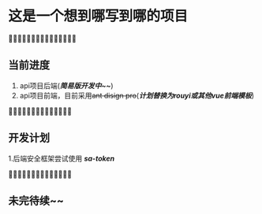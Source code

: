 # 这是一个想到哪写到哪的项目

💨💨💨💨💨💨💨💨💨💨💨💨💨💨💨
## 当前进度

1. api项目后端(_**简易版开发中~~**_)
2. api项目前端，目前采用~~ant disign pro~~(_**计划替换为rouyi或其他vue前端模板**_)

💨💨💨💨💨💨💨💨💨💨💨💨💨💨
## 开发计划
1.后端安全框架尝试使用 ***sa-token***

💨💨💨💨💨💨💨💨💨💨💨💨💨💨
## 未完待续~~
